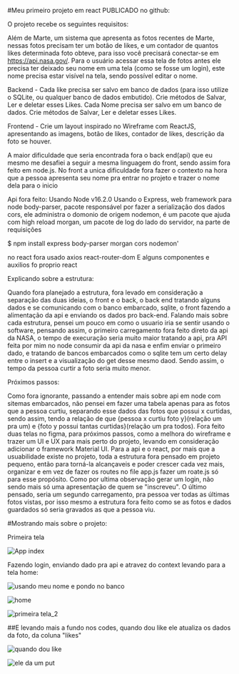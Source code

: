 #Meu primeiro projeto em react PUBLICADO no github:

O projeto recebe os seguintes requisitos:

Além de Marte, um sistema que apresenta as fotos recentes de Marte, nessas fotos precisam ter um botão de likes,
 e um contador de quantos likes determinada foto obteve, para isso você precisará conectar-se em https://api.nasa.gov/.
Para o usuário acessar essa tela de fotos antes ele precisa ter deixado seu nome em uma tela (como se fosse um login), 
este nome precisa estar visível na tela, sendo possível editar o nome.

Backend - Cada like precisa ser salvo em banco de dados (para isso utilize o SQLite, ou qualquer banco de dados embutido).
Crie métodos de Salvar, Ler e deletar esses Likes.
 Cada Nome precisa ser salvo em um banco de dados.
Crie métodos de Salvar, Ler e deletar esses Likes.

Frontend - Crie um layout inspirado no Wireframe com ReactJS, apresentando as imagens, botão de likes, contador de likes, 
descrição da foto se houver.


A maior dificuldade que seria encontrada fora o back end(api) que eu mesmo me desafiei a seguir a mesma linguagem do front,
sendo assim fora feito em node.js. No front a unica dificuldade fora fazer o contexto na hora que a pessoa apresenta seu nome
pra entrar no projeto e trazer o nome dela para o inicio

Api fora feito:
Usando Node v16.2.0
Usando o 
	Express, web framework para node 
	body-parser, pacote responsável por fazer a serialização dos dados
	cors, ele administra o domonio de origem
	nodemon, é um pacote que ajuda com high reload
	morgan, um pacote de log do lado do servidor, na parte de requisições


$ npm install express body-parser morgan cors nodemon'

no react fora usado
	axios
	react-router-dom
	E alguns componentes e auxilios fo proprio react

Explicando sobre a estrutura:

Quando fora planejado a estrutura, fora levado em consideração a separação das duas ideias, o front e o back, o back end
tratando alguns dados e se comunicando com o banco embarcado, sqlite, o front fazendo a alimentação da api e 
enviando os dados pro back-end.
Falando mais sobre cada estrutura, pensei um pouco em como o usuario iria se sentir usando o software,
pensando assim, o primeiro carregamento fora feito direto da api da NASA, o tempo de execuração seria muito maior tratando a api,
pra API feita por mim no node consumir da api da nasa e enfim enviar o primeiro dado,
 e tratando de bancos embarcados como o sqlite tem um certo delay entre o insert e a visualização do get desse mesmo daod.
 Sendo assim, o tempo da pessoa curtir a foto seria muito menor.

Próximos passos:

Como fora ignorante, passando a entender mais sobre api em node com sitemas embarcados, não pensei em fazer uma tabela apenas
para as fotos que a pessoa curtiu, separando esse dados das fotos que possui x curtidas, sendo assim, tendo a relação de que 
{pessoa x curtiu foto y}(relação um pra um) e {foto y possui tantas curtidas}(relação um pra todos).
Fora feito duas telas no figma, para próximos passos, como a melhora do wireframe e trazer um UI e UX para mais perto do projeto, 
levando em consideração adicionar o framework Material UI.
Para a api e o react, por mais que a usuabilidade existe no projeto, toda a estrutura fora pensado em projeto pequeno, então
para torná-la alcançaveis e poder crescer cada vez mais, organizar e em vez de fazer os routes no file app.js fazer um roate.js
 só para esse propósito.
Como por ultima observação gerar um login, não sendo mais só uma apresentação de quem se "inscreveu".
O último pensado, seria um segundo carregamento, pra pessoa ver todas as últimas fotos vistas,
por isso mesmo a estrutura fora feito como se as fotos e dados guardados só seria gravados as que a pessoa viu.



#Mostrando mais sobre o projeto:

Primeira tela

![App index](https://user-images.githubusercontent.com/50595684/121610856-54cd1e80-ca2d-11eb-8f4b-3c87f8f626a4.PNG)

Fazendo login, enviando dado pra api e atravez do context levando para a tela home:

![usando meu nome e pondo no banco](https://user-images.githubusercontent.com/50595684/121610896-69111b80-ca2d-11eb-9c43-e6dce3df5ce3.PNG)


![home](https://user-images.githubusercontent.com/50595684/121610901-6ca4a280-ca2d-11eb-8fc7-becaf1070959.PNG)


![primeira tela_2](https://user-images.githubusercontent.com/50595684/121610904-70382980-ca2d-11eb-9620-9d8dcba1f9e5.PNG)


##E levando mais a fundo nos codes, quando dou like ele atualiza os dados da foto, da coluna "likes"

![quando dou like](https://user-images.githubusercontent.com/50595684/121610932-83e39000-ca2d-11eb-89ce-381be9b3fe24.PNG)

![ele da um put](https://user-images.githubusercontent.com/50595684/121610940-87771700-ca2d-11eb-9a59-959be01f1036.PNG)




